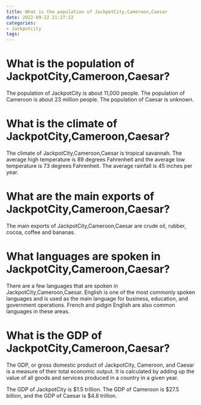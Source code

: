 ```yaml
---
title: What is the population of JackpotCity,Cameroon,Caesar 
date: 2022-09-22 21:27:22
categories:
- Jackpotcity
tags:
---
```



#  What is the population of JackpotCity,Cameroon,Caesar? 

The population of JackpotCity is about 11,000 people. The population of Cameroon is about 23 million people. The population of Caesar is unknown.

# What is the climate of JackpotCity,Cameroon,Caesar? 

The climate of JackpotCity,Cameroon,Caesar is tropical savannah. The average high temperature is 89 degrees Fahrenheit and the average low temperature is 73 degrees Fahrenheit. The average rainfall is 45 inches per year.

#  What are the main exports of JackpotCity,Cameroon,Caesar? 

The main exports of JackpotCity,Cameroon,Caesar are crude oil, rubber, cocoa, coffee and bananas.

#  What languages are spoken in JackpotCity,Cameroon,Caesar? 

There are a few languages that are spoken in JackpotCity,Cameroon,Caesar. English is one of the most commonly spoken languages and is used as the main language for business, education, and government operations. French and pidgin English are also common languages in these areas.

#  What is the GDP of JackpotCity,Cameroon,Caesar?

The GDP, or gross domestic product of JackpotCity, Cameroon, and Caesar is a measure of their total economic output. It is calculated by adding up the value of all goods and services produced in a country in a given year.

The GDP of JackpotCity is $1.5 trillion. The GDP of Cameroon is $27.5 billion, and the GDP of Caesar is $4.8 trillion.